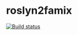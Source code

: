 # roslyn2famix

[![Build status](https://ci.appveyor.com/api/projects/status/381gobjuuw5hcjx2?svg=true)](https://ci.appveyor.com/project/MichaelTuransky/roslyn2famix)

